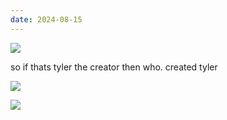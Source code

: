 ```yaml
---
date: 2024-08-15
---
```


![](https://i.imgur.com/Ac964QW.png)

so if thats tyler the creator then who. created tyler

![](https://i.imgur.com/dQWvuIw.png)

![](https://i.imgur.com/VHxns9u.png)
